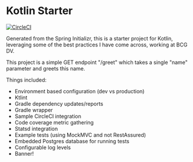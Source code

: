 # Kotlin Starter
[![CircleCI](https://circleci.com/gh/maxkramer/kotlin-starter/tree/master.svg?style=svg)](https://circleci.com/gh/maxkramer/kotlin-starter/tree/master)

Generated from the Spring Initializr, this is a starter project for Kotlin, leveraging some of the best practices I have come across, working at BCG DV.

This project is a simple GET endpoint "/greet" which takes a single "name" parameter and greets this name.

Things included:
- Environment based configuration (dev vs production)
- Ktlint
- Gradle dependency updates/reports
- Gradle wrapper
- Sample CircleCI integration
- Code coverage metric gathering
- Statsd integration 
- Example tests (using MockMVC and not RestAssured)
- Embedded Postgres database for running tests
- Configurable log levels
- Banner!
